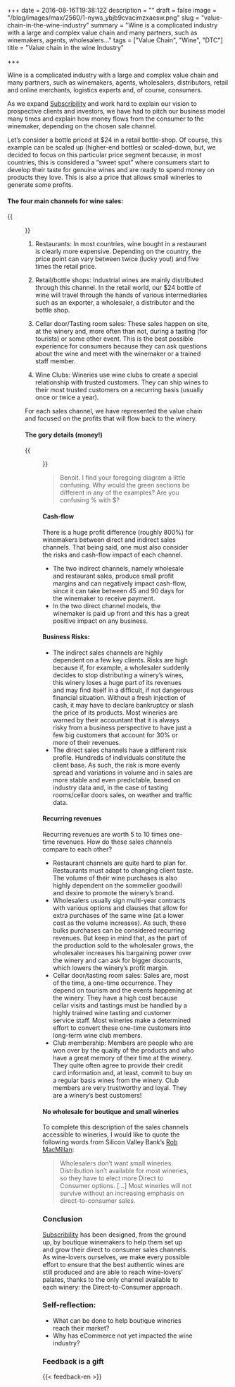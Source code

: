 +++
date = 2016-08-16T19:38:12Z
description = ""
draft = false
image = "/blog/images/max/2560/1-nyws_ybjb9cvacimzxaesw.png"
slug = "value-chain-in-the-wine-industry"
summary = "Wine is a complicated industry with a large and complex value chain and many partners, such as winemakers, agents, wholesalers…"
tags = ["Value Chain", "Wine", "DTC"]
title = "Value chain in the wine Industry"

+++


Wine is a complicated industry with a large and complex value chain and many partners, such as winemakers, agents, wholesalers, distributors, retail and online merchants, logistics experts and, of course, consumers.

As we expand [Subscribility](http://subscribility.com/) and work hard to explain our vision to prospective clients and investors, we have had to pitch our business model many times and explain how money flows from the consumer to the winemaker, depending on the chosen sale channel.

Let’s consider a bottle priced at $24 in a retail bottle-shop. Of course, this example can be scaled up (higher-end bottles) or scaled-down, but, we decided to focus on this particular price segment because, in most countries, this is considered a “sweet spot” where consumers start to develop their taste for genuine wines and are ready to spend money on products they love. This is also a price that allows small wineries to generate some profits.

#### The four main channels for wine sales:

{{<figure src="/blog/images/max/800/1-f2ihoaialnoxlyfhwi3xwg.jpg" >}}

1. Restaurants: In most countries, wine bought in a restaurant is clearly more expensive. Depending on the country, the price point can vary between twice (lucky you!) and five times the retail price.

2. Retail/bottle shops: Industrial wines are mainly distributed through this channel. In the retail world, our $24 bottle of wine will travel through the hands of various intermediaries such as an exporter, a wholesaler, a distributor and the bottle shop.

3. Cellar door/Tasting room sales: These sales happen on site, at the winery and, more often than not, during a tasting (for tourists) or some other event. This is the best possible experience for consumers because they can ask questions about the wine and meet with the winemaker or a trained staff member.

4. Wine Clubs: Wineries use wine clubs to create a special relationship with trusted customers. They can ship wines to their most trusted customers on a recurring basis (usually once or twice a year).

For each sales channel, we have represented the value chain and focused on the profits that will flow back to the winery.

#### The gory details (money!)

{{<figure src="/blog/images/max/800/1-sqvp7lnas0ayhtvl-qs3rw.png" caption="Value chain of one bottle depending on the sales&nbsp;channel." >}}

> Benoit. I find your foregoing diagram a little confusing. Why would the green sections be different in any of the examples? Are you confusing % with $?

#### Cash-flow

There is a huge profit difference (roughly 800%) for winemakers between direct and indirect sales channels. That being said, one must also consider the risks and cash-flow impact of each channel.

* The two indirect channels, namely wholesale and restaurant sales, produce small profit margins and can negatively impact cash-flow, since it can take between 45 and 90 days for the winemaker to receive payment.
* In the two direct channel models, the winemaker is paid up front and this has a great positive impact on any business.

#### Business Risks:

* The indirect sales channels are highly dependent on a few key clients. Risks are high because if, for example, a wholesaler suddenly decides to stop distributing a winery’s wines, this winery loses a huge part of its revenues and may find itself in a difficult, if not dangerous financial situation. Without a fresh injection of cash, it may have to declare bankruptcy or slash the price of its products. Most wineries are warned by their accountant that it is always risky from a business perspective to have just a few big customers that account for 30% or more of their revenues.
* The direct sales channels have a different risk profile. Hundreds of individuals constitute the client base. As such, the risk is more evenly spread and variations in volume and in sales are more stable and even predictable, based on industry data and, in the case of tasting rooms/cellar doors sales, on weather and traffic data.

#### Recurring revenues

Recurring revenues are worth 5 to 10 times one-time revenues. How do these sales channels compare to each other?

* Restaurant channels are quite hard to plan for. Restaurants must adapt to changing client taste. The volume of their wine purchases is also highly dependent on the sommelier goodwill and desire to promote the winery’s brand.
* Wholesalers usually sign multi-year contracts with various options and clauses that allow for extra purchases of the same wine (at a lower cost as the volume increases). As such, these bulks purchases can be considered recurring revenues. But keep in mind that, as the part of the production sold to the wholesaler grows, the wholesaler increases his bargaining power over the winery and can ask for bigger discounts, which lowers the winery’s profit margin.
* Cellar door/tasting room sales: Sales are, most of the time, a one-time occurrence. They depend on tourism and the events happening at the winery. They have a high cost because cellar visits and tastings must be handled by a highly trained wine tasting and customer service staff. Most wineries make a determined effort to convert these one-time customers into long-term wine club members.
* Club membership: Members are people who are won over by the quality of the products and who have a great memory of their time at the winery. They quite often agree to provide their credit card information and, at least, commit to buy on a regular basis wines from the winery. Club members are very trustworthy and loyal. They are a winery’s best customers!

#### No wholesale for boutique and small wineries

To complete this description of the sales channels accessible to wineries, I would like to quote the following words from Silicon Valley Bank’s [Rob MacMillan](https://winebusinesssolutions.com.au/2014/10/direct-to-customer-more-than-half-of-revenue-for-small-to-medium-wineries/):

> Wholesalers don’t want small wineries. Distribution isn’t available for most wineries, so they have to elect more Direct to Consumer options. […] Most wineries will not survive without an increasing emphasis on direct-to-consumer sales.

### Conclusion

[Subscribility](http://subscribility.com/) has been designed, from the ground up, by boutique winemakers to help them set up and grow their direct to consumer sales channels. As wine-lovers ourselves, we make every possible effort to ensure that the best authentic wines are still produced and are able to reach wine-lovers’ palates, thanks to the only channel available to each winery: the Direct-to-Consumer approach.

### Self-reflection:

- What can be done to help boutique wineries reach their market?
- Why has eCommerce not yet impacted the wine industry?

### Feedback is a gift
{{< feedback-en >}}

